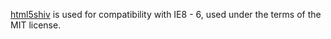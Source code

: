 [html5shiv](https://github.com/afarkas/html5shiv) is used for compatibility with IE8 - 6, used under the terms of the MIT license.
